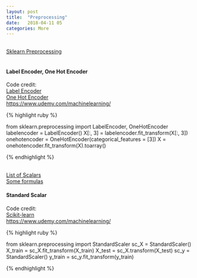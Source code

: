 ```yaml
---
layout: post
title:  "Preprocessing"
date:   2018-04-11 05
categories: More
---
```

<br />
<a href="http://scikit-learn.org/stable/modules/classes.html#module-sklearn.preprocessing">
Sklearn Preprocessing
</a>
<br />
<br />
<h4>Label Encoder, One Hot Encoder</h4>
<p>Code credit:
<br />
<a href="http://scikit-learn.org/stable/modules/generated/sklearn.preprocessing.LabelEncoder.html">
Label Encoder
</a>
<br />
<a href="http://scikit-learn.org/stable/modules/generated/sklearn.preprocessing.OneHotEncoder.html">
One Hot Encoder
</a>
<br />
<a href="https://www.udemy.com/machinelearning/">
https://www.udemy.com/machinelearning/
</a>
</p>

{% highlight ruby %}

from sklearn.preprocessing import LabelEncoder, OneHotEncoder
labelencoder = LabelEncoder()
X[:, 3] = labelencoder.fit_transform(X[:, 3])
onehotencoder = OneHotEncoder(categorical_features = [3])
X = onehotencoder.fit_transform(X).toarray()

{% endhighlight %}

<br />
<a href="http://scikit-learn.org/stable/auto_examples/preprocessing/plot_all_scaling.html#sphx-glr-auto-examples-preprocessing-plot-all-scaling-py">
List of Scalars
</a>
<br />
<a href="http://benalexkeen.com/feature-scaling-with-scikit-learn/">
Some formulas
</a>
<br />
<h4>Standard Scalar</h4>
<p>Code credit:
<br />
<a href="http://scikit-learn.org/stable/modules/generated/sklearn.preprocessing.StandardScaler.html">
Scikit-learn
</a>
<br />
<a href="https://www.udemy.com/machinelearning/">
https://www.udemy.com/machinelearning/
</a>
</p>

{% highlight ruby %}

from sklearn.preprocessing import StandardScaler
sc_X = StandardScaler()
X_train = sc_X.fit_transform(X_train)
X_test = sc_X.transform(X_test)
sc_y = StandardScaler()
y_train = sc_y.fit_transform(y_train)

{% endhighlight %}
